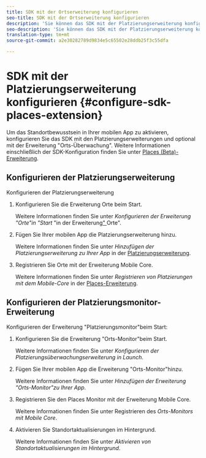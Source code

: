 ```yaml
---
title: SDK mit der Ortserweiterung konfigurieren
seo-title: SDK mit der Ortserweiterung konfigurieren
description: 'Sie können das SDK mit der Platzierungserweiterung konfigurieren, um Standortbewusstsein in Ihrer mobilen App zu aktivieren. '
seo-description: 'Sie können das SDK mit der Platzierungserweiterung konfigurieren, um Standortbewusstsein in Ihrer mobilen App zu aktivieren. '
translation-type: tm+mt
source-git-commit: a2e30282789d9834e5c65502e28ddb25f3c55dfa

---
```



# SDK mit der Platzierungserweiterung konfigurieren {#configure-sdk-places-extension}

Um das Standortbewusstsein in Ihrer mobilen App zu aktivieren, konfigurieren Sie das SDK mit den Platzierungserweiterungen und optional mit der Erweiterung "Orts-Überwachung". Weitere Informationen einschließlich der SDK-Konfiguration finden Sie unter [Places (Beta)-Erweiterung](/help/places-ext-aep-sdks/places-extension/places-extension.md).

## Konfigurieren der Platzierungserweiterung

Konfigurieren der Platzierungserweiterung

1. Konfigurieren Sie die Erweiterung Orte beim Start.

   Weitere Informationen finden Sie unter *Konfigurieren der Erweiterung "Orte"in "Start* "in der Erweiterung[" ](/help/places-ext-aep-sdks/places-extension/places-extension.md)Orte".

1. Fügen Sie Ihrer mobilen App die Platzierungserweiterung hinzu.

   Weitere Informationen finden Sie unter *Hinzufügen der Platzierungserweiterung zu Ihrer App* in der [Platzierungserweiterung](/help/places-ext-aep-sdks/places-extension/places-extension.md).

1. Registrieren Sie Orte mit der Erweiterung Mobile Core.

   Weitere Informationen finden Sie unter *Registrieren von Platzierungen mit dem Mobile-Core* in der [Places-Erweiterung](/help/places-ext-aep-sdks/places-extension/places-extension.md).

## Konfigurieren der Platzierungsmonitor-Erweiterung

Konfigurieren der Erweiterung "Platzierungsmonitor"beim Start:

1. Konfigurieren Sie die Erweiterung "Orts-Monitor"beim Start.

   Weitere Informationen finden Sie unter *Konfigurieren der Platzierungsüberwachungserweiterung in Launch*.

1. Fügen Sie Ihrer mobilen App die Erweiterung "Orts-Monitor"hinzu.

   Weitere Informationen finden Sie unter *Hinzufügen der Erweiterung "Orts-Monitor"zu Ihrer App*.

1. Registrieren Sie den Places Monitor mit der Erweiterung Mobile Core.

   Weitere Informationen finden Sie unter Registrieren des *Orts-Monitors mit Mobile Core*.

1. Aktivieren Sie Standortaktualisierungen im Hintergrund.

   Weitere Informationen finden Sie unter *Aktivieren von Standortaktualisierungen im Hintergrund*.
